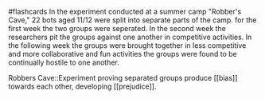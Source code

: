 #flashcards 
In the experiment conducted at a summer camp "Robber's Cave," 22 bots aged 11/12 were split into separate parts of the camp. for the first week the two groups were seperated. In the second week the researchers pit the groups against one another in competitive activities. In the following week the groups were brought together in less competitive and more collaborative and fun activities the groups were found to be continually hostile to one another. 

Robbers Cave::Experiment proving separated groups produce [[bias]] towards each other, developing [[prejudice]].
<!--SR:!2023-11-17,10,250-->
